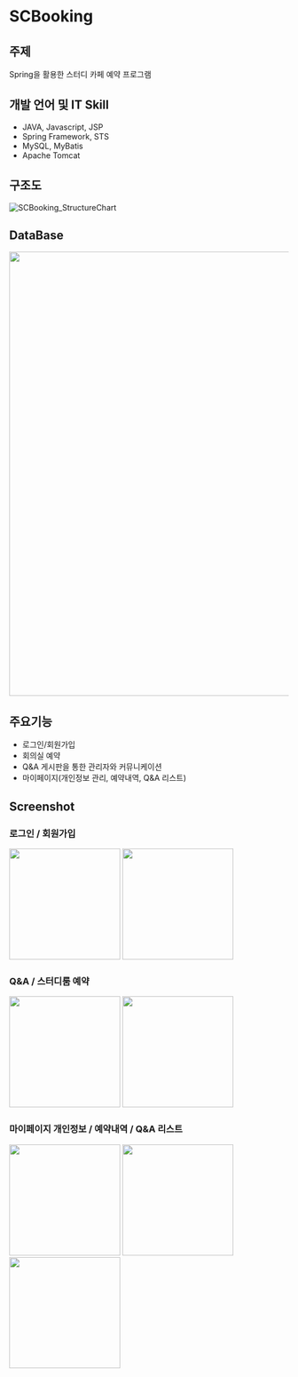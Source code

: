 # SCBooking

## 주제
Spring을 활용한 스터디 카페 예약 프로그램

## 개발 언어 및 IT Skill
- JAVA, Javascript, JSP
- Spring Framework, STS
- MySQL, MyBatis
- Apache Tomcat

## 구조도
![SCBooking_StructureChart](https://user-images.githubusercontent.com/39545165/62020147-afc04880-b1fc-11e9-9ab0-83b646039482.JPG)

## DataBase
<img width="800" src="https://user-images.githubusercontent.com/39545165/82751036-6f673200-9def-11ea-82df-7fabb1313791.PNG">

## 주요기능
- 로그인/회원가입
- 회의실 예약
- Q&A 게시판을 통한 관리자와 커뮤니케이션
- 마이페이지(개인정보 관리, 예약내역, Q&A 리스트)

## Screenshot

### 로그인 / 회원가입
<div>
  <img width="200" src="https://user-images.githubusercontent.com/39545165/63235376-17096f80-c274-11e9-8cce-4517b646d465.png">
  
  <img width="200" src="https://user-images.githubusercontent.com/39545165/63235374-1670d900-c274-11e9-82de-478e7bdbde6c.png">
</div>

### Q&A / 스터디룸 예약
<div>
  <img width="200" src="https://user-images.githubusercontent.com/39545165/82748828-de3c8f00-9ddf-11ea-81c9-9cb243916776.png">
  
  <img width="200" src="https://user-images.githubusercontent.com/39545165/63235375-1670d900-c274-11e9-876a-86860b2d1f74.png">
</div>

### 마이페이지 개인정보 / 예약내역 / Q&A 리스트
<div>
  <img width="200" src="https://user-images.githubusercontent.com/39545165/82748827-de3c8f00-9ddf-11ea-8941-c80df79e69d5.png">
  
  <img width="200" src="https://user-images.githubusercontent.com/39545165/82748820-d4b32700-9ddf-11ea-919f-e6cd488d4ae9.png">
  
  <img width="200" src="https://user-images.githubusercontent.com/39545165/82748811-c9f89200-9ddf-11ea-9a1f-078a1cfad914.png">
</div>
